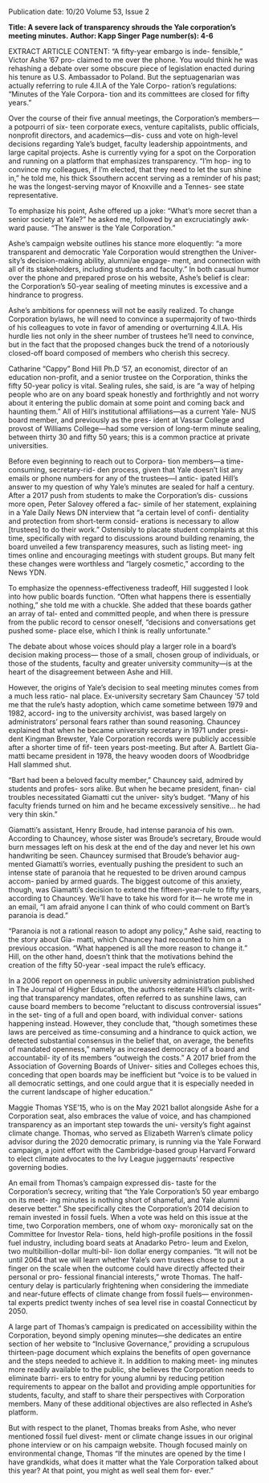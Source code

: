 Publication date: 10/20
Volume 53, Issue 2

**Title: A severe lack of transparency shrouds the Yale corporation’s meeting minutes.**
**Author: Kapp Singer**
**Page number(s): 4-6**

EXTRACT ARTICLE CONTENT:
“A 
fifty-year embargo is inde-
fensible,” Victor Ashe ’67 pro-
claimed to me over the phone. You would think he 
was rehashing a debate over some obscure piece 
of legislation enacted during his tenure as U.S. 
Ambassador to Poland. But the septuagenarian was 
actually referring to rule 4.II.A of the Yale Corpo-
ration’s regulations: “Minutes of the Yale Corpora-
tion and its committees are closed for fifty years.” 

Over the course of their five annual meetings, 
the Corporation’s members—a potpourri of six-
teen corporate execs, venture capitalists, public 
officials, nonprofit directors, and academics—dis-
cuss and vote on high-level decisions regarding 
Yale’s budget, faculty leadership appointments, 
and large capital projects. Ashe is currently vying 
for a spot on the Corporation and running on a 
platform that emphasizes transparency. “I’m hop-
ing to convince my colleagues, if 
I’m elected, that they need to let the 
sun shine in,” he told me, his thick Ssouthern 
accent serving as a reminder of his past; he was the 
longest-serving mayor of Knoxville and a Tennes-
see state representative. 

To emphasize his point, Ashe offered up a joke: 
“What’s more secret than a senior society at Yale?” 
he asked me, followed by an excruciatingly awk-
ward pause. “The answer is the Yale Corporation.” 

Ashe’s campaign website outlines his stance more 
eloquently: “a more transparent and democratic 
Yale Corporation would strengthen the Univer-
sity’s decision-making ability, alumni/ae engage-
ment, and connection with all of its stakeholders, 
including students and faculty.” In both casual 
humor over the phone and prepared prose on his 
website, Ashe’s belief is clear: the Corporation’s 
50-year sealing of meeting minutes is excessive 
and a hindrance to progress. 

Ashe’s ambitions for openness will not be easily 
realized. To change Corporation bylaws, he will 
need to convince a supermajority of two-thirds 
of his colleagues to vote in favor of amending or 
overturning 4.II.A. His hurdle lies not only in the 
sheer number of trustees he’ll need to convince, 
but in the fact that the proposed changes buck the 
trend of a notoriously closed-off board composed 
of members who cherish this secrecy.

Catharine “Cappy” Bond Hill Ph.D ‘57, an 
economist, director of an education non-profit, 
and a senior trustee on the Corporation, thinks 
the fifty 50-year policy is vital. Sealing rules, she 
said, is are “a way of helping people who are on 
any board speak honestly and forthrightly and not 
worry about it entering the public domain at some 
point and coming back and haunting them.” All of 
Hill’s institutional affiliations—as a current Yale-
NUS board member, and previously as the pres-
ident at Vassar College and provost of Williams 
College—had some version of long-term minute 
sealing, between thirty 30 and fifty 50 years; this is 
a common practice at private universities. 

Before even beginning to reach out to Corpora-
tion members—a time-consuming, secretary-rid-
den process, given that Yale doesn’t list any emails 
or phone numbers for any of the trustees—I antic-
ipated Hill’s answer to my question of why Yale’s 
minutes are sealed for half a century. After a 2017 
push from students to make the Corporation’s dis-
cussions more open, Peter Salovey offered a fac-
simile of her statement, explaining in a Yale Daily 
News DN interview that “a certain level of confi-
dentiality and protection from short-term consid-
erations is necessary to allow [trustees] to do their 
work.” Ostensibly to placate student complaints at 
this time, specifically with regard to discussions 
around building renaming, the board unveiled a 
few transparency measures, such as listing meet-
ing times online and encouraging meetings with 
student groups. But many felt these changes were 
worthless and “largely cosmetic,” according to the 
News YDN. 

To 
emphasize 
the 
openness-effectiveness 
tradeoff, Hill suggested I look into how public 
boards function. “Often what happens there is 
essentially nothing,” she told me with a chuckle. 
She added that these boards gather an array of tal-
ented and committed people, and when there is 
pressure from the public record to censor oneself, 
“decisions and conversations get pushed some-
place else, which I think is really unfortunate.” 

The debate about whose voices should play a 
larger role in a board’s decision making process—
those of a small, chosen group of individuals, or 
those of the students, faculty and greater university 
community—is at the heart of the disagreement 
between Ashe and Hill.

However, the origins of Yale’s decision to seal 
meeting minutes comes from a much less ratio-
nal place. Ex-university secretary Sam Chauncey 
’57 told me that the rule’s hasty adoption, which 
came sometime between 1979 and 1982, accord-
ing to the university archivist, was based largely 
on administrators’ personal fears rather than sound 
reasoning. Chauncey explained that when he 
became university secretary in 1971 under presi-
dent Kingman Brewster, Yale Corporation records 
were publicly accessible after a shorter time of fif-
teen years post-meeting. But after A. Bartlett Gia-
matti became president in 1978, the heavy wooden 
doors of Woodbridge Hall slammed shut.

“Bart had been a beloved faculty member,” 
Chauncey said, admired by students and profes-
sors alike. But when he became president, finan-
cial troubles necessitated Giamatti cut the univer-
sity’s budget. “Many of his faculty friends turned 
on him and he became excessively sensitive… he 
had very thin skin.” 

Giamatti’s assistant, Henry Broude, had intense 
paranoia of his own. According to Chauncey, 
whose sister was Broude’s secretary, Broude would 
burn messages left on his desk at the end of the 
day and never let his own handwriting be seen. 
Chauncey surmised that Broude’s behavior aug-
mented Giamatti’s worries, eventually pushing the 
president to such an intense state of paranoia that 
he requested to be driven around campus accom-
panied by armed guards. The biggest outcome of 
this anxiety, though, was Giamatti’s decision to 
extend the fifteen-year-rule to fifty years, according 
to Chauncey. We’ll have to take his word for it—
he wrote me in an email, “I am afraid anyone I can 
think of who could comment on Bart’s paranoia is 
dead.”

“Paranoia is not a rational reason to adopt any 
policy,” Ashe said, reacting to the story about Gia-
matti, which Chauncey had recounted to him on a 
previous occasion. “What happened is all the more 
reason to change it.” Hill, on the other hand, doesn’t 
think that the motivations behind the creation of the 
fifty 50-year -seal impact the rule’s efficacy. 

In a 2006 report on openness in public university 
administration published in The Journal of Higher 
Education, the authors reiterate Hill’s claims, writ-
ing that transparency mandates, often referred to as 
sunshine laws, can cause board members to become 
“reluctant to discuss controversial issues” in the set-
ting of a full and open board, with individual conver-
sations happening instead. However, they conclude 
that, “though sometimes these laws are perceived as 
time-consuming and a hindrance to quick action, we 
detected substantial consensus in the belief that, on 
average, the benefits of mandated openness,” namely 
as increased democracy of a board and accountabil-
ity of its members “outweigh the costs.” A 2017 brief 
from the Association of Governing Boards of Univer-
sities and Colleges echoes this, conceding that open 
boards may be inefficient but “voice is to be valued 
in all democratic settings, and one could argue that 
it is especially needed in the current landscape of 
higher education.”

Maggie Thomas YSE’15, who is on the May 2021 
ballot alongside Ashe for a Corporation seat, also 
embraces the value of voice, and has championed 
transparency as an important step towards the uni-
versity’s fight against climate change. Thomas, who 
served as Elizabeth Warren’s climate policy advisor 
during the 2020 democratic primary, is running via 
the Yale Forward campaign, a joint effort with the 
Cambridge-based group Harvard Forward to elect 
climate advocates to the Ivy League juggernauts’ 
respective governing bodies.

An email from Thomas’s campaign expressed dis-
taste for the Corporation’s secrecy, writing that “the 
Yale Corporation’s 50 year embargo on its meet-
ing minutes is nothing short of shameful, and Yale 
alumni deserve better.” She specifically cites the 
Corporation’s 2014 decision to remain invested in 
fossil fuels. When a vote was held on this issue at the 
time, two Corporation members, one of whom oxy-
moronically sat on the Committee for Investor Rela-
tions, held high-profile positions in the fossil fuel 
industry, including board seats at Anadarko Petro-
leum and Exelon, two multibillion-dollar multi-bil-
lion dollar energy companies. “It will not be until 
2064 that we will learn whether Yale’s own trustees 
chose to put a finger on the scale when the outcome 
could have directly affected their personal or pro-
fessional financial interests,” wrote Thomas. The 
half-century delay is particularly frightening when 
considering the immediate and near-future effects 
of climate change from fossil fuels—  environmen-
tal experts predict twenty inches of sea level rise in 
coastal Connecticut by 2050.

A large part of Thomas’s campaign is predicated on 
accessibility within the Corporation, beyond simply 
opening minutes—she dedicates an entire section of 
her website to “Inclusive Governance,” providing a 
scrupulous thirteen-page document which explains 
the benefits of open governance and the steps 
needed to achieve it. In addition to making meet-
ing minutes more readily available to the public, she 
believes the Corporation needs to eliminate barri-
ers to entry for young alumni by reducing petition 
requirements to appear on the ballot and providing 
ample opportunities for students, faculty, and staff to 
share their perspectives with Corporation members. 
Many of these additional objectives are also reflected 
in Ashe’s platform.

But with respect to the planet, Thomas breaks 
from Ashe, who never mentioned fossil fuel divest-
ment or climate change issues in our original phone 
interview or on his campaign website. Though 
focused mainly on environmental change, Thomas 
“If the minutes are opened by the time I 
have grandkids, what does it matter what the 
Yale Corporation talked about this year? At 
that point, you might as well seal them for-
ever.”